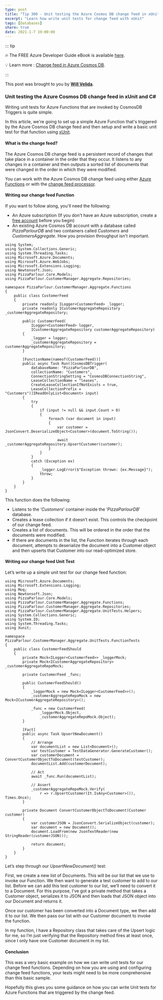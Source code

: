```yaml
---
type: post
title: "Tip 300 - Unit testing the Azure Cosmos DB change feed in xUnit and C#"
excerpt: "Learn how write unit tests for change feed with xUnit"
tags: [Databases]
share: true
date: 2021-1-7 19:00:00 
---
```


::: tip 

:fire:  The FREE Azure Developer Guide eBook is available [here](http://aka.ms/azuredevebook?WT.mc_id=docs-azuredevtips-azureappsdev).

:bulb: Learn more : [Change feed in Azure Cosmos DB](https://docs.microsoft.com/azure/cosmos-db/change-feed?WT.mc_id=docs-azuredevtips-azureappsdev). 

:::

This post was brought to you by **[Will Velida](https://twitter.com/willvelida)**.

### Unit testing the Azure Cosmos DB change feed in xUnit and C#
Writing unit tests for Azure Functions that are invoked by CosmosDB Triggers is quite simple.

In this article, we're going to set up a simple Azure Function that's triggered by the Azure Cosmos DB change feed and then setup and write a basic unit test for that function using [xUnit](https://xunit.net?WT.mc_id=other-azuredevtips-azureappsdev).

#### What is the change feed?
The Azure Cosmos DB change feed is a persistent record of changes that take place in a container in the order that they occur. It listens to any changes in a container and then outputs a sorted list of documents that were changed in the order in which they were modified.

You can work with the Azure Cosmos DB change feed using either [Azure Functions](https://docs.microsoft.com/azure/cosmos-db/change-feed-functions?WT.mc_id=docs-azuredevtips-azureappsdev) or with the [change feed processor](https://docs.microsoft.com/azure/cosmos-db/change-feed-processor?WT.mc_id=docs-azuredevtips-azureappsdev).

#### Writing our change feed Function
If you want to follow along, you'll need the following:

* An Azure subscription (If you don't have an Azure subscription, create a [free account](https://azure.microsoft.com/free/?WT.mc_id=azure-azuredevtips-azureappsdev) before you begin)
* An existing Azure Cosmos DB account with a database called *PizzaParlourDB* and two containers called *Customers* and *CustomersAggregate*. How you provision throughput isn't important.

```
using System;
using System.Collections.Generic;
using System.Threading.Tasks;
using Microsoft.Azure.Documents;
using Microsoft.Azure.WebJobs;
using Microsoft.Extensions.Logging;
using Newtonsoft.Json;
using PizzaParlour.Core.Models;
using PizzaParlour.CustomerManager.Aggregate.Repositories;

namespace PizzaParlour.CustomerManager.Aggregate.Functions
{
    public class CustomerFeed
    {
        private readonly ILogger<CustomerFeed> _logger;
        private readonly ICustomerAggregateRepository _customerAggregateRepository;

        public CustomerFeed(
            ILogger<CustomerFeed> logger,
            ICustomerAggregateRepository customerAggregateRepository)
        {
            _logger = logger;
            _customerAggregateRepository = customerAggregateRepository;
        }

        [FunctionName(nameof(CustomerFeed))]
        public async Task Run([CosmosDBTrigger(
            databaseName: "PizzaParlourDB",
            collectionName: "Customers",
            ConnectionStringSetting = "CosmosDBConnectionString",
            LeaseCollectionName = "leases",
            CreateLeaseCollectionIfNotExists = true,
            LeaseCollectionPrefix = "Customers")]IReadOnlyList<Document> input)
        {
            try
            {
                if (input != null && input.Count > 0)
                {
                    foreach (var document in input)
                    {
                        var customer = JsonConvert.DeserializeObject<Customer>(document.ToString());

                        await _customerAggregateRepository.UpsertCustomer(customer);
                    }
                }
            }
            catch (Exception ex)
            {
                _logger.LogError($"Exception thrown: {ex.Message}");
                throw;
            }            
        }
    }
}
```

This function does the following:

* Listens to the ‘*Customers*’ container inside the ‘*PizzaParlourDB*’ database.
* Creates a lease collection if it doesn’t exist. This controls the checkpoint of our change feed.
* Creates a list of documents. This will be ordered in the order that the documents were modified.
* If there are documents in the list, the Function iterates through each document, attempts to deserialize the document into a Customer object and then upserts that Customer into our read-optimized store.

#### Writing our change feed Unit Test
Let’s write up a simple unit test for our change feed function:

```
using Microsoft.Azure.Documents;
using Microsoft.Extensions.Logging;
using Moq;
using Newtonsoft.Json;
using PizzaParlour.Core.Models;
using PizzaParlour.CustomerManager.Aggregate.Functions;
using PizzaParlour.CustomerManager.Aggregate.Repositories;
using PizzaParlour.CustomerManager.Aggregate.UnitTests.Helpers;
using System.Collections.Generic;
using System.IO;
using System.Threading.Tasks;
using Xunit;

namespace PizzaParlour.CustomerManager.Aggregate.UnitTests.FunctionTests
{
    public class CustomerFeedShould
    {
        private Mock<ILogger<CustomerFeed>> _loggerMock;
        private Mock<ICustomerAggregateRepository> _customerAggregateRepoMock;

        private CustomerFeed _func;

        public CustomerFeedShould()
        {
            _loggerMock = new Mock<ILogger<CustomerFeed>>();
            _customerAggregateRepoMock = new Mock<ICustomerAggregateRepository>();

            _func = new CustomerFeed(
                _loggerMock.Object,
                _customerAggregateRepoMock.Object);
        }

        [Fact]
        public async Task UpsertNewDocument()
        {
            // Arrange
            var documentList = new List<Document>();
            var testCustomer = TestDataGenerator.GenerateCustomer();
            var customerDocument = ConvertCustomerObjectToDocument(testCustomer);
            documentList.Add(customerDocument);

            // Act
            await _func.Run(documentList);

            // Assert
            _customerAggregateRepoMock.Verify(
                r => r.UpsertCustomer(It.IsAny<Customer>()), Times.Once);
        }

        private Document ConvertCustomerObjectToDocument(Customer customer)
        {
            var customerJSON = JsonConvert.SerializeObject(customer);
            var document = new Document();
            document.LoadFrom(new JsonTextReader(new StringReader(customerJSON)));

            return document;
        }
    }
}
```

Let’s step through our *UpsertNewDocument()* test:

First, we create a new list of Documents. This will be our list that we use to invoke our Function. We then want to generate a test customer to add to our list. Before we can add this test customer to our list, we’ll need to convert it to a Document.
For this purpose, I’ve got a private method that takes a Customer object, serializes it to JSON and then loads that JSON object into our Document and returns it.

Once our customer has been converted into a Document type, we then add it to our list. We then pass our list with our Customer document to invoke the function.

In my function, I have a Repository class that takes care of the Upsert logic for me, so I’m just verifying that the Repository method fires at least once, since I only have one Customer document in my list.

#### Conclusion
This was a very basic example on how we can write unit tests for our change feed functions. Depending on how you are using and configuring change feed functions, your tests might need to be more comprehensive than this basic sample.

Hopefully this gives you some guidance on how you can write Unit tests for Azure Functions that are triggered by the change feed.